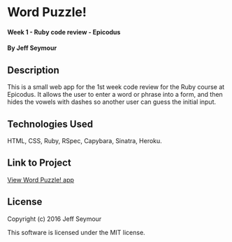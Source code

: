 # Word Puzzle!

#### Week 1 - Ruby code review - Epicodus

#### By Jeff Seymour

## Description
This is a small web app for the 1st week code review for the Ruby course at Epicodus. It allows the user to enter a word or phrase into a form, and then hides the vowels with dashes so another user can guess the initial input.

## Technologies Used
HTML, CSS, Ruby, RSpec, Capybara, Sinatra, Heroku.

## Link to Project
[View Word Puzzle! app](https://lit-refuge-6853.herokuapp.com/)

## License
Copyright (c) 2016 Jeff Seymour

This software is licensed under the MIT license.
